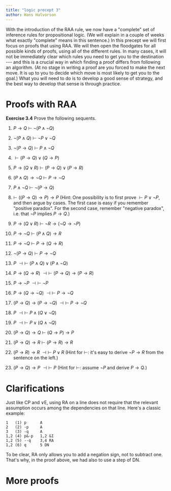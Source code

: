 ```yaml
---
title: "logic precept 3"
author: Hans Halvorson
---
```


With the introduction of the RAA rule, we now have a "complete" set of
inference rules for propositional logic. (We will explain in a couple
of weeks what exactly "complete" means in this sentence.) In this
precept we will first focus on proofs that using RAA. We will then
open the floodgates for all possible kinds of proofs, using all of the
different rules. In many cases, it will not be immediately clear which
rules you need to get you to the destination --- and this is a crucial
way in which finding a proof differs from following an algorithm. (At
no stage in writing a proof are you forced to make the next move. It
is up to you to decide which move is most likely to get you to the
goal.) What you will need to do is to develop a good sense of
strategy, and the best way to develop that sense is through practice. 

# Proofs with RAA

**Exercise 3.4** Prove the following sequents.

1.  $P\to Q\:\vdash\: \neg (P\wedge \neg Q)$

2.  $\neg (P\wedge Q)\:\vdash\: \neg P\vee \neg Q$

3.  $\neg (P\to Q)\:\vdash\: P\wedge \neg Q$ 

4. $\vdash (P\to Q)\vee (Q\to P)$ 

5. $P\to (Q\vee R)\:\vdash\: (P\to Q)\vee (P\to R)$

6.  $(P\wedge Q)\to \neg Q\:\vdash\:P\to \neg Q$

7. $P\wedge\neg Q\:\vdash\: \neg (P\to Q)$

8. $\vdash\: ((P\to Q)\to P)\to P$ (Hint: One possibility is to first
   prove $\vdash P\vee \neg P$, and then argue by cases. The first
   case is easy if you remember "positive paradox". For the second
   case, remember "negative paradox", i.e. that $\neg P$ implies $P\to
   Q$.)
   
9. $P\to (Q\vee R)\:\vdash \: \neg R\to (\neg Q\to \neg P)$

10. $P\to \neg Q\:\vdash\: (P\wedge Q)\to R$

11. $P\to \neg Q\:\vdash\: P\to (Q\to R)$

12. $\neg (P\to Q)\:\vdash \: P\to \neg Q$

13. $P\:\dashv\vdash\: (P\wedge Q)\vee (P\wedge\neg Q)$

14. $P\to (Q\to R)\:\dashv\vdash \: (P\to Q)\to (P\to R)$

15. $P\to\neg P\:\dashv\vdash\:\neg P$

16. $P\to (Q\to \neg Q)\:\dashv\vdash\: P\to \neg Q$
	  
17. $(P\to Q)\to (P\to \neg Q)\:\dashv\vdash\: P\to \neg Q$	  

18. $P\:\dashv\vdash\: P\wedge (Q\vee\neg Q)$

19. $P\:\dashv\vdash\: P\vee (Q\wedge\neg Q)$

20. $(P\to Q)\to Q\:\vdash\: (Q\to P)\to P$

21. $(P\to Q)\to R\:\vdash\: (P\to R)\to R$

22. $(P\to R)\to R\:\dashv\vdash\: P\vee R$ (Hint for $\vdash$: it's
    easy to derive $\neg P\to R$ from the sentence on the left.)
	
23. $(P\to Q)\to P\:\dashv\vdash \: P$ (Hint for $\vdash$: assume
    $\neg P$ and derive $P\to Q$.)
	
	
# Clarifications	

Just like CP and $\vee$E, using RA on a line does not require that
the relevant assumption occurs among the dependencies on that
line. Here's a classic example:

```
1   (1) p      A
2   (2) -p     A
3   (3) -q     A
1,2 (4) p&-p   1,2 &I
1,2 (5) --q    3,4 RA
1,2 (6) q      5 DN
```

To be clear, RA only allows you to add a negation sign, not to
subtract one. That's why, in the proof above, we had also to use a
step of DN.


# More proofs 

<!-- working backwards -->

<!-- briding the gap with other proofs you've already done -->
